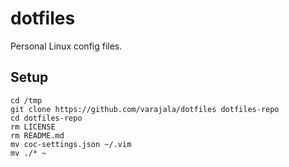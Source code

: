 # dotfiles

Personal Linux config files.


## Setup

    cd /tmp
    git clone https://github.com/varajala/dotfiles dotfiles-repo
    cd dotfiles-repo
    rm LICENSE
    rm README.md
    mv coc-settings.json ~/.vim
    mv ./* ~

